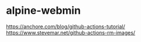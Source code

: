 # alpine-webmin
https://anchore.com/blog/github-actions-tutorial/
https://www.stevemar.net/github-actions-rm-images/
